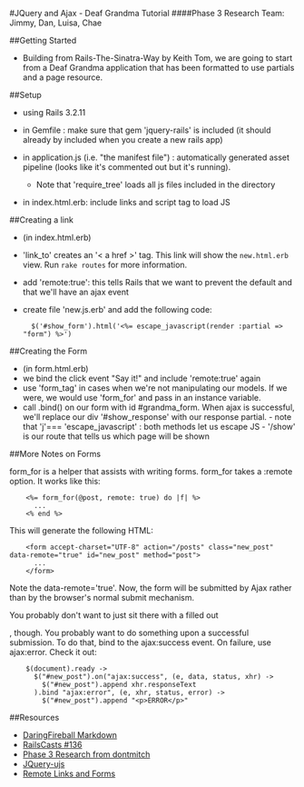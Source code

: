 #JQuery and Ajax - Deaf Grandma Tutorial
####Phase 3 Research
Team: Jimmy, Dan, Luisa, Chae

##Getting Started
-  Building from Rails-The-Sinatra-Way by Keith Tom, we are going to start from a Deaf Grandma application that has been formatted to use partials and a page resource.


##Setup

- using Rails 3.2.11
- in Gemfile : make sure that gem 'jquery-rails' is included (it should already by included when you create a new rails app)
- in application.js (i.e. "the manifest file") : automatically generated asset pipeline (looks like it's commented out but it's running). 
         
   - Note that 'require_tree' loads all js files included in the directory
- in index.html.erb: include links and script tag to load JS

##Creating a link

- (in index.html.erb)
- 'link_to' creates an '< a href >' tag. This link will show the `new.html.erb` view. Run `rake routes` for more information. 
- add 'remote:true': this tells Rails that we want to prevent the default and that we'll have an ajax event
- create file 'new.js.erb' and add the following code:

        $('#show_form').html('<%= escape_javascript(render :partial => "form") %>')
        

##Creating the Form

- (in form.html.erb)
- we bind the click event "Say it!" and include 'remote:true' again
- use 'form_tag' in cases when we're not manipulating our models. If we were, we would use 'form_for' and pass in an instance variable. 
- call .bind() on our form with id #grandma_form. When ajax is successful, we'll replace our div '#show_response' with our response partial. 
        - note that 'j'=== 'escape_javascript' : both methods let us escape JS
        - '/show' is our route that tells us which page will be shown

##More Notes on Forms

form_for is a helper that assists with writing forms. form_for takes a :remote option. It works like this:

        <%= form_for(@post, remote: true) do |f| %>
          ...
        <% end %>

This will generate the following HTML:

        <form accept-charset="UTF-8" action="/posts" class="new_post" data-remote="true" id="new_post" method="post">
          ...
        </form>
        
Note the data-remote='true'. Now, the form will be submitted by Ajax rather than by the browser's normal submit mechanism.

You probably don't want to just sit there with a filled out <form>, though. You probably want to do something upon a successful submission. To do that, bind to the ajax:success event. On failure, use ajax:error. Check it out:

        $(document).ready ->
          $("#new_post").on("ajax:success", (e, data, status, xhr) ->
            $("#new_post").append xhr.responseText
          ).bind "ajax:error", (e, xhr, status, error) ->
            $("#new_post").append "<p>ERROR</p>"


##Resources
-  [DaringFireball Markdown](http://daringfireball.net/projects/markdown/syntax#link)
-  [RailsCasts #136](http://railscasts.com/episodes/136-jquery-ajax-revised)
-  [Phase 3 Research from dontmitch](https://github.com/dontmitch/intro_to_rails/blob/master/Guides/7_jquery_and_ajax.md)
-  [JQuery-ujs](https://github.com/rails/jquery-ujs/wiki/ajax)
-  [Remote Links and Forms](http://www.alfajango.com/blog/rails-3-remote-links-and-forms/)
